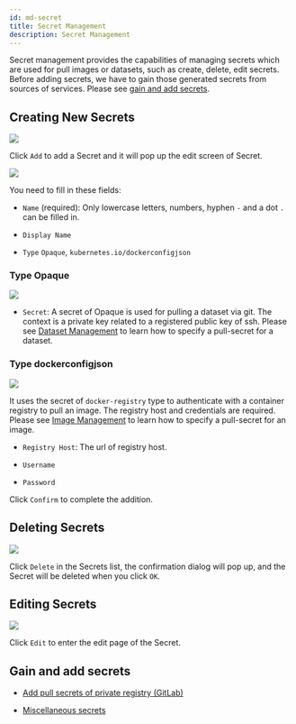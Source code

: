 ```yaml
---
id: md-secret
title: Secret Management
description: Secret Management
---
```


Secret management provides the capabilities of managing secrets which are used for pull images or datasets, such as create, delete, edit secrets. Before adding secrets, we have to gain those generated secrets from sources of services. Please see [gain and add secrets](#gain-and-add-secrets).

## Creating New Secrets

![](assets/secret_add_v26.png)

Click `Add` to add a Secret and it will pop up the edit screen of Secret.

![](assets/secret_empty_v26.png)

You need to fill in these fields:

+ `Name` (required): Only lowercase letters, numbers, hyphen `-` and a dot `.` can be filled in.

+ `Display Name`

+ `Type` `Opaque`, `kubernetes.io/dockerconfigjson`

### Type Opaque

![](assets/secret_opaque_key_v26.png)

+ `Secret`: A secret of Opaque is used for pulling a dataset via git. The context is a private key related to a registered public key of ssh. Please see [Dataset Management](admin-dataset) to learn how to specify a pull-secret for a dataset.

### Type dockerconfigjson

![](assets/secret_dockerconfigjson_v26.png)

It uses the secret of `docker-registry` type to authenticate with a container registry to pull an image. The registry host and credentials are required. Please see [Image Management](admin-image) to learn how to specify a pull-secret for an image.

+ `Registry Host`: The url of registry host.

+ `Username`

+ `Password`

Click `Confirm` to complete the addition.

## Deleting Secrets

![](assets/actions.png)

Click `Delete` in the Secrets list, the confirmation dialog will pop up, and the Secret will be deleted when you click `OK`.

## Editing Secrets

![](assets/actions.png)

Click `Edit` to enter the edit page of the Secret.

## Gain and add secrets

+ [Add pull secrets of private registry (GitLab)](../quickstart/secret-pull-image)

+ [Miscellaneous secrets](../quickstart/secret-pull-image#misc)